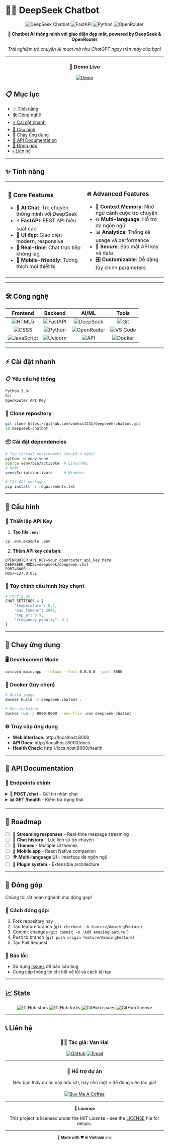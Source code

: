 # 🤖✨ DeepSeek Chatbot

<div align="center">

![DeepSeek Chatbot](https://img.shields.io/badge/AI-DeepSeek-ff6b6b?style=for-the-badge&logo=openai&logoColor=white)
![FastAPI](https://img.shields.io/badge/FastAPI-005571?style=for-the-badge&logo=fastapi)
![Python](https://img.shields.io/badge/python-3670A0?style=for-the-badge&logo=python&logoColor=ffdd54)
![OpenRouter](https://img.shields.io/badge/OpenRouter-4285f4?style=for-the-badge&logo=router&logoColor=white)

**🚀 Chatbot AI thông minh với giao diện đẹp mắt, powered by DeepSeek & OpenRouter**

*Trải nghiệm trò chuyện AI mượt mà như ChatGPT ngay trên máy của bạn!*

---

### 🌟 **Demo Live**
[![Demo](https://img.shields.io/badge/🔗_Live_Demo-Click_Here-success?style=for-the-badge)](https://your-demo-link.com)

</div>

## 📋 Mục lục
- [✨ Tính năng](#-tính-năng)
- [🛠️ Công nghệ](#️-công-nghệ)
- [⚡ Cài đặt nhanh](#-cài-đặt-nhanh)
- [🔧 Cấu hình](#-cấu-hình)
- [🚀 Chạy ứng dụng](#-chạy-ứng-dụng)
- [📖 API Documentation](#-api-documentation)
- [🤝 Đóng góp](#-đóng-góp)
- [📞 Liên hệ](#-liên-hệ)

---

## ✨ Tính năng

<table>
<tr>
<td width="50%">

### 🎯 **Core Features**
- 🤖 **AI Chat**: Trò chuyện thông minh với DeepSeek
- ⚡ **FastAPI**: REST API hiệu suất cao
- 🎨 **UI đẹp**: Giao diện modern, responsive
- 💬 **Real-time**: Chat trực tiếp không lag
- 📱 **Mobile-friendly**: Tương thích mọi thiết bị

</td>
<td width="50%">

### 🔥 **Advanced Features**
- 🧠 **Context Memory**: Nhớ ngữ cảnh cuộc trò chuyện
- 🌐 **Multi-language**: Hỗ trợ đa ngôn ngữ
- 📊 **Analytics**: Thống kê usage và performance
- 🔐 **Secure**: Bảo mật API key và data
- 🎛️ **Customizable**: Dễ dàng tùy chỉnh parameters

</td>
</tr>
</table>

---

## 🛠️ Công nghệ

<div align="center">

| Frontend | Backend | AI/ML | Tools |
|:--------:|:-------:|:-----:|:-----:|
| ![HTML5](https://img.shields.io/badge/html5-%23E34F26.svg?style=for-the-badge&logo=html5&logoColor=white) | ![FastAPI](https://img.shields.io/badge/FastAPI-005571?style=for-the-badge&logo=fastapi) | ![DeepSeek](https://img.shields.io/badge/DeepSeek-ff6b6b?style=for-the-badge&logo=openai&logoColor=white) | ![Git](https://img.shields.io/badge/git-%23F05033.svg?style=for-the-badge&logo=git&logoColor=white) |
| ![CSS3](https://img.shields.io/badge/css3-%231572B6.svg?style=for-the-badge&logo=css3&logoColor=white) | ![Python](https://img.shields.io/badge/python-3670A0?style=for-the-badge&logo=python&logoColor=ffdd54) | ![OpenRouter](https://img.shields.io/badge/OpenRouter-4285f4?style=for-the-badge&logo=router&logoColor=white) | ![VS Code](https://img.shields.io/badge/Visual%20Studio%20Code-0078d4.svg?style=for-the-badge&logo=visual-studio-code&logoColor=white) |
| ![JavaScript](https://img.shields.io/badge/javascript-%23323330.svg?style=for-the-badge&logo=javascript&logoColor=%23F7DF1E) | ![Uvicorn](https://img.shields.io/badge/uvicorn-499848?style=for-the-badge&logo=gunicorn&logoColor=white) | ![API](https://img.shields.io/badge/REST-API-orange?style=for-the-badge&logo=postman&logoColor=white) | ![Docker](https://img.shields.io/badge/docker-%230db7ed.svg?style=for-the-badge&logo=docker&logoColor=white) |

</div>

---

## ⚡ Cài đặt nhanh

### 📋 **Yêu cầu hệ thống**
```bash
Python 3.8+
Git
OpenRouter API Key
```

### 🔽 **Clone repository**
```bash
git clone https://github.com/vanhai1231/deepseek-chatbot.git
cd deepseek-chatbot
```

### 📦 **Cài đặt dependencies**
```bash
# Tạo virtual environment (khuyến nghị)
python -m venv venv
source venv/bin/activate  # Linux/Mac
# hoặc
venv\Scripts\activate     # Windows

# Cài đặt packages
pip install -r requirements.txt
```

---

## 🔧 Cấu hình

### 🔑 **Thiết lập API Key**

1. **Tạo file `.env`**:
```bash
cp .env.example .env
```

2. **Thêm API key của bạn**:
```env
OPENROUTER_API_KEY=your_openrouter_api_key_here
DEEPSEEK_MODEL=deepseek/deepseek-chat
PORT=8000
HOST=127.0.0.1
```

### 🎨 **Tùy chỉnh cấu hình** (tùy chọn)
```python
# config.py
CHAT_SETTINGS = {
    "temperature": 0.7,
    "max_tokens": 2048,
    "top_p": 0.9,
    "frequency_penalty": 0.1
}
```

---

## 🚀 Chạy ứng dụng

### 🖥️ **Development Mode**
```bash
uvicorn main:app --reload --host 0.0.0.0 --port 8000
```

### 🐳 **Docker (tùy chọn)**
```bash
# Build image
docker build -t deepseek-chatbot .

# Run container
docker run -p 8000:8000 --env-file .env deepseek-chatbot
```

### 🌐 **Truy cập ứng dụng**
- **Web Interface**: http://localhost:8000
- **API Docs**: http://localhost:8000/docs
- **Health Check**: http://localhost:8000/health

---

## 📖 API Documentation

### 🔗 **Endpoints chính**

<details>
<summary><b>📝 POST /chat</b> - Gửi tin nhắn chat</summary>

```json
{
  "message": "Xin chào! Bạn có thể giúp tôi không?",
  "temperature": 0.7,
  "max_tokens": 1000
}
```

**Response:**
```json
{
  "response": "Chào bạn! Tôi sẵn sàng giúp đỡ bạn...",
  "usage": {
    "prompt_tokens": 15,
    "completion_tokens": 25,
    "total_tokens": 40
  }
}
```
</details>

<details>
<summary><b>📊 GET /health</b> - Kiểm tra trạng thái</summary>

```json
{
  "status": "healthy",
  "timestamp": "2024-01-01T00:00:00Z",
  "version": "1.0.0"
}
```
</details>

---

## 🎯 Roadmap

- [ ] 🔄 **Streaming responses** - Real-time message streaming
- [ ] 💾 **Chat history** - Lưu lịch sử trò chuyện
- [ ] 🎨 **Themes** - Multiple UI themes
- [ ] 📱 **Mobile app** - React Native companion
- [ ] 🌍 **Multi-language UI** - Interface đa ngôn ngữ
- [ ] 🔌 **Plugin system** - Extensible architecture

---

## 🤝 Đóng góp

Chúng tôi rất hoan nghênh mọi đóng góp! 

### 🔀 **Cách đóng góp:**
1. Fork repository này
2. Tạo feature branch (`git checkout -b feature/AmazingFeature`)
3. Commit changes (`git commit -m 'Add AmazingFeature'`)
4. Push to branch (`git push origin feature/AmazingFeature`)
5. Tạo Pull Request

### 🐛 **Báo lỗi:**
- Sử dụng [Issues](https://github.com/vanhai1231/deepseek-chatbot/issues) để báo cáo bug
- Cung cấp thông tin chi tiết về lỗi và cách tái tạo

---

## 📈 Stats

<div align="center">

![GitHub stars](https://img.shields.io/github/stars/vanhai1231/deepseek-chatbot?style=social)
![GitHub forks](https://img.shields.io/github/forks/vanhai1231/deepseek-chatbot?style=social)
![GitHub issues](https://img.shields.io/github/issues/vanhai1231/deepseek-chatbot)
![GitHub license](https://img.shields.io/github/license/vanhai1231/deepseek-chatbot)

</div>

---

## 📞 Liên hệ

<div align="center">

### 👨‍💻 **Tác giả: Van Hai**

[![GitHub](https://img.shields.io/badge/GitHub-vanhai1231-181717?style=for-the-badge&logo=github)](https://github.com/vanhai1231)
[![Email](https://img.shields.io/badge/Email-vanhai11203@gmail.com-D14836?style=for-the-badge&logo=gmail&logoColor=white)](mailto:vanhai11203@gmail.com)

---

### 💖 **Hỗ trợ dự án**

Nếu bạn thấy dự án này hữu ích, hãy cho một ⭐ để động viên tác giả!

[![Buy Me A Coffee](https://img.shields.io/badge/Buy%20Me%20A%20Coffee-FFDD00?style=for-the-badge&logo=buy-me-a-coffee&logoColor=black)](https://www.buymeacoffee.com/vanhai1231)

</div>

---

<div align="center">

**📝 License**

This project is licensed under the MIT License - see the [LICENSE](LICENSE) file for details.

---

<sub>🚀 **Made with ❤️ in Vietnam** 🇻🇳</sub>

</div>